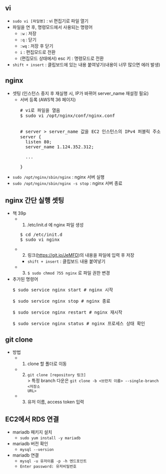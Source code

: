 ## vi
* <code>sudo vi [파일명]</code> : vi 편집기로 파일 열기
* 파일을 연 후, 명령모드에서 사용되는 명령어
  * <code>:w</code> : 저장
  * <code>:q</code> : 닫기 
  * <code>:wq</code> : 저장 후 닫기
  * <code>i</code> : 편집모드로 전환
  * (편집모드 상태에서) esc 키 : 명령모드로 전환
* <code>shift + insert</code> : 클립보드에 있는 내용 붙여넣기(내용이 너무 많으면 에러 발생)

## nginx
* 셋팅 (인스턴스 중지 후 재실행 시, IP가 바뀌어 server_name 재설정 필요)
  * 서버 등록 (AWS책 36 페이지)
    <pre>
    # vi로 파일을 열음
    $ sudo vi /opt/nginx/conf/nginx.conf
    <br>
    # server > server_name 값을 EC2 인스턴스의 IPv4 퍼블릭 주소 값으로 입력
    server {
      listen 80;
      server_name 1.124.352.312;

      ...

    }
    </pre>
* <code>sudo /opt/nginx/sbin/nginx</code> : nginx 서버 실행
* <code>sudo /opt/nginx/sbin/nginx -s stop</code> : nginx 서버 종료

## nginx 간단 실행 셋팅
* 책 39p
  * 1. /etc/init.d 에 nginx 파일 생성
    <pre>
    $ cd /etc/init.d
    $ sudo vi nginx
    </pre>
  * 2. 링크(https://git.io/JeMFD)의 내용을 파일에 입력 후 저장
    * <code>shift + insert</code> : 클립보드 내용 붙여넣기
  * 3. <code>$ sudo chmod 755 nginx</code> 로 파일 권한 변경
* 추가된 명령어
  <pre>
  $ sudo service nginx start # nginx 시작<br>
  $ sudo service nginx stop # nginx 종료<br>
  $ sudo service nginx restart # nginx 재시작<br>
  $ sudo service nginx status # nginx 프로세스 상태 확인
  </pre>


## git clone
* 방법
  * 1. clone 할 폴더로 이동
  * 2. <code>git clone [repository 링크]</code>
    <br>> 특정 branch 다운은 <code>git clone -b <브런치 이름> --single-branch <저장소 URL></code>
  * 3. 유저 이름, access token 입력

## EC2에서 RDS 연결
* mariadb 패키지 설치
  * <code>sudo yum install -y mariadb</code>
* mariadb 버전 확인
  * <code>mysql --version</code>
* mariadb 연결
  * <code>mysql -u 유저이름 -p -h 엔드포인트</code>
  * <code>Enter password: 유저비밀번호</code>